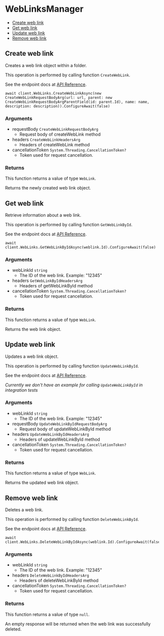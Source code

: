 # WebLinksManager


- [Create web link](#create-web-link)
- [Get web link](#get-web-link)
- [Update web link](#update-web-link)
- [Remove web link](#remove-web-link)

## Create web link

Creates a web link object within a folder.

This operation is performed by calling function `CreateWebLink`.

See the endpoint docs at
[API Reference](https://developer.box.com/reference/post-web-links/).

<!-- sample post_web_links -->
```
await client.WebLinks.CreateWebLinkAsync(new CreateWebLinkRequestBodyArg(url: url, parent: new CreateWebLinkRequestBodyArgParentField(id: parent.Id), name: name, description: description)).ConfigureAwait(false)
```

### Arguments

- requestBody `CreateWebLinkRequestBodyArg`
  - Request body of createWebLink method
- headers `CreateWebLinkHeadersArg`
  - Headers of createWebLink method
- cancellationToken `System.Threading.CancellationToken?`
  - Token used for request cancellation.


### Returns

This function returns a value of type `WebLink`.

Returns the newly created web link object.


## Get web link

Retrieve information about a web link.

This operation is performed by calling function `GetWebLinkById`.

See the endpoint docs at
[API Reference](https://developer.box.com/reference/get-web-links-id/).

<!-- sample get_web_links_id -->
```
await client.WebLinks.GetWebLinkByIdAsync(weblink.Id).ConfigureAwait(false)
```

### Arguments

- webLinkId `string`
  - The ID of the web link. Example: "12345"
- headers `GetWebLinkByIdHeadersArg`
  - Headers of getWebLinkById method
- cancellationToken `System.Threading.CancellationToken?`
  - Token used for request cancellation.


### Returns

This function returns a value of type `WebLink`.

Returns the web link object.


## Update web link

Updates a web link object.

This operation is performed by calling function `UpdateWebLinkById`.

See the endpoint docs at
[API Reference](https://developer.box.com/reference/put-web-links-id/).

*Currently we don't have an example for calling `UpdateWebLinkById` in integration tests*

### Arguments

- webLinkId `string`
  - The ID of the web link. Example: "12345"
- requestBody `UpdateWebLinkByIdRequestBodyArg`
  - Request body of updateWebLinkById method
- headers `UpdateWebLinkByIdHeadersArg`
  - Headers of updateWebLinkById method
- cancellationToken `System.Threading.CancellationToken?`
  - Token used for request cancellation.


### Returns

This function returns a value of type `WebLink`.

Returns the updated web link object.


## Remove web link

Deletes a web link.

This operation is performed by calling function `DeleteWebLinkById`.

See the endpoint docs at
[API Reference](https://developer.box.com/reference/delete-web-links-id/).

<!-- sample delete_web_links_id -->
```
await client.WebLinks.DeleteWebLinkByIdAsync(weblink.Id).ConfigureAwait(false)
```

### Arguments

- webLinkId `string`
  - The ID of the web link. Example: "12345"
- headers `DeleteWebLinkByIdHeadersArg`
  - Headers of deleteWebLinkById method
- cancellationToken `System.Threading.CancellationToken?`
  - Token used for request cancellation.


### Returns

This function returns a value of type `null`.

An empty response will be returned when the web link
was successfully deleted.


